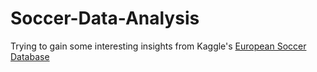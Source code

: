 # Soccer-Data-Analysis
Trying to gain some interesting insights from Kaggle's [European Soccer Database](https://www.kaggle.com/hugomathien/soccer)
